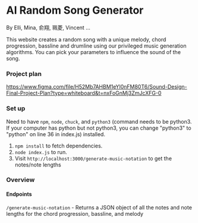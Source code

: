 # AI Random Song Generator

By Elli, Mina, 俞翔, 珮菱, Vincent ...

This website creates a random song with a unique melody, chord progression, bassline and drumline using our privileged music generation algorithms. You can pick your parameters to influence the sound of the song.

### Project plan
https://www.figma.com/file/H52Mb7AHBM1eYl0nFM80T6/Sound-Design-Final-Project-Plan?type=whiteboard&t=nxFoGnMj3ZmJcXFG-0

### Set up
Need to have `npm`, `node`, `chuck`, and `python3` (command needs to be python3. If your computer has python but not python3, you can change "python3" to "python" on line 36 in index.js) installed.

1. `npm install` to fetch dependencies.
2. `node index.js` to run.
3. Visit `http://localhost:3000/generate-music-notation` to get the notes/note lengths

### Overview

#### Endpoints

`/generate-music-notation` - Returns a JSON object of all the notes and note lengths for the chord progression, bassline, and melody




